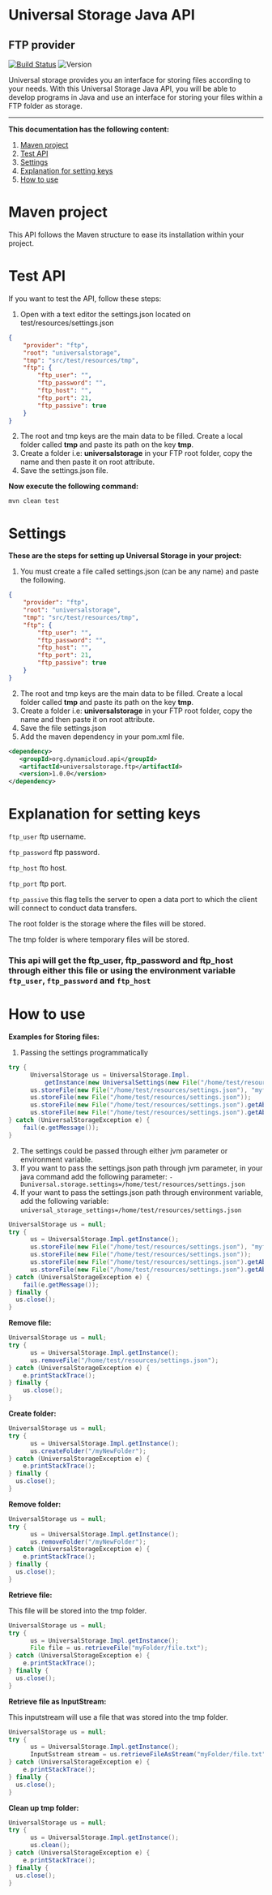 # Universal Storage Java API
## FTP provider

[![Build Status](https://travis-ci.org/dynamicloud/universal_storage_java_ftp_api.svg?branch=master)](https://travis-ci.org/dynamicloud/universal_storage_java_ftp_api)
![Version](https://img.shields.io/badge/api-v1.0.0-brightgreen.svg)

Universal storage provides you an interface for storing files according to your needs. With this Universal Storage Java API, you will be able to develop programs in Java and use an interface for storing your files within a FTP folder as storage.

<hr>

**This documentation has the following content:**

1. [Maven project](maven-project)
2. [Test API](#test-api)
3. [Settings](#settings)
4. [Explanation for setting keys](#explanation-for-setting-keys)
5. [How to use](#how-to-use)

# Maven project
This API follows the Maven structure to ease its installation within your project.

# Test API
If you want to test the API, follow these steps:

1. Open with a text editor the settings.json located on test/resources/settings.json
```json
{
	"provider": "ftp",
	"root": "universalstorage",
	"tmp": "src/test/resources/tmp",
	"ftp": {
		"ftp_user": "",
		"ftp_password": "",
		"ftp_host": "",
		"ftp_port": 21,
		"ftp_passive": true
	}
}
```
2. The root and tmp keys are the main data to be filled.  Create a local folder called **tmp** and paste its path on the key **tmp**.
3. Create a folder i.e: **universalstorage** in your FTP root folder, copy the name and then paste it on root attribute.
4. Save the settings.json file.

**Now execute the following command:**

`mvn clean test` 

# Settings
**These are the steps for setting up Universal Storage in your project:**
1. You must create a file called settings.json (can be any name) and paste the following. 
```json
{
	"provider": "ftp",
	"root": "universalstorage",
	"tmp": "src/test/resources/tmp",
	"ftp": {
		"ftp_user": "",
		"ftp_password": "",
		"ftp_host": "",
		"ftp_port": 21,
		"ftp_passive": true
	}
}
```
2. The root and tmp keys are the main data to be filled.  Create a local folder called **tmp** and paste its path on the key **tmp**.
3. Create a folder i.e: **universalstorage** in your FTP root folder, copy the name and then paste it on root attribute.
4. Save the file settings.json
5. Add the maven dependency in your pom.xml file.

```xml
<dependency>
   <groupId>org.dynamicloud.api</groupId>
   <artifactId>universalstorage.ftp</artifactId>
   <version>1.0.0</version>
</dependency>
```

# Explanation for setting keys
`ftp_user` ftp username. 

`ftp_password` ftp password.

`ftp_host` fto host.

`ftp_port` ftp port.

`ftp_passive` this flag tells the server to open a data port to which the client will connect to conduct data transfers.

The root folder is the storage where the files will be stored.

The tmp folder is where temporary files will be stored.

### This api will get the ftp_user, ftp_password and ftp_host through either this file or using the environment variable `ftp_user`, `ftp_password` and `ftp_host`

# How to use
**Examples for Storing files:**

1. Passing the settings programmatically
```java
try {
      UniversalStorage us = UniversalStorage.Impl.
          getInstance(new UniversalSettings(new File("/home/test/resources/settings.json")));
      us.storeFile(new File("/home/test/resources/settings.json"), "myfolder/innerfolder");
      us.storeFile(new File("/home/test/resources/settings.json"));
      us.storeFile(new File("/home/test/resources/settings.json").getAbsolutePath(), "myfolder/innerfolder");
      us.storeFile(new File("/home/test/resources/settings.json").getAbsolutePath());
} catch (UniversalStorageException e) {
    fail(e.getMessage());
}
```
2. The settings could be passed through either jvm parameter or environment variable.
3. If you want to pass the settings.json path through jvm parameter, in your java command add the following parameter:
     `-Duniversal.storage.settings=/home/test/resources/settings.json`
4. If your want to pass the settings.json path through environment variable, add the following variable:
     `universal_storage_settings=/home/test/resources/settings.json`

```java
UniversalStorage us = null;
try {
      us = UniversalStorage.Impl.getInstance();
      us.storeFile(new File("/home/test/resources/settings.json"), "myfolder/innerfolder");
      us.storeFile(new File("/home/test/resources/settings.json"));
      us.storeFile(new File("/home/test/resources/settings.json").getAbsolutePath(), "myfolder/innerfolder");
      us.storeFile(new File("/home/test/resources/settings.json").getAbsolutePath());
} catch (UniversalStorageException e) {
    fail(e.getMessage());
} finally {
  us.close();
}
```

**Remove file:**
```java
UniversalStorage us = null;
try {
      us = UniversalStorage.Impl.getInstance();
      us.removeFile("/home/test/resources/settings.json");
} catch (UniversalStorageException e) {
    e.printStackTrace();
} finally {
	us.close();
}

```

**Create folder:**

```java
UniversalStorage us = null;
try {
      us = UniversalStorage.Impl.getInstance();
      us.createFolder("/myNewFolder");
} catch (UniversalStorageException e) {
    e.printStackTrace();
} finally {
  us.close();
}

```

**Remove folder:**
```java
UniversalStorage us = null;
try {
      us = UniversalStorage.Impl.getInstance();
      us.removeFolder("/myNewFolder");
} catch (UniversalStorageException e) {
    e.printStackTrace();
} finally {
  us.close();
}
```

**Retrieve file:**

This file will be stored into the tmp folder.
```java
UniversalStorage us = null;
try {
      us = UniversalStorage.Impl.getInstance();
      File file = us.retrieveFile("myFolder/file.txt");
} catch (UniversalStorageException e) {
    e.printStackTrace();
} finally {
  us.close();
}
```

**Retrieve file as InputStream:**

This inputstream will use a file that was stored into the tmp folder.
```java
UniversalStorage us = null;
try {
      us = UniversalStorage.Impl.getInstance();
      InputSstream stream = us.retrieveFileAsStream("myFolder/file.txt");
} catch (UniversalStorageException e) {
    e.printStackTrace();
} finally {
  us.close();
}
```

**Clean up tmp folder:**
```java
UniversalStorage us = null;
try {
      us = UniversalStorage.Impl.getInstance();
      us.clean();
} catch (UniversalStorageException e) {
    e.printStackTrace();
} finally {
  us.close();
}
```
